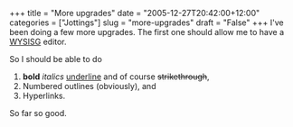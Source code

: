 +++
title = "More upgrades"
date = "2005-12-27T20:42:00+12:00"
categories = ["Jottings"]
slug = "more-upgrades"
draft = "False"
+++
I've been doing a few more upgrades. The first one should allow me to
have a [WYSISG](https://en.wikipedia.org/wiki/WYSIWYG "Wikipedia link to
WYSIWYG")
editor.

So I should be able to do

1. **bold**  _italics_ <u>underline</u> and of course <strike>strikethrough</strike>,
2. Numbered outlines (obviously), and
3. Hyperlinks.

So far so good.

